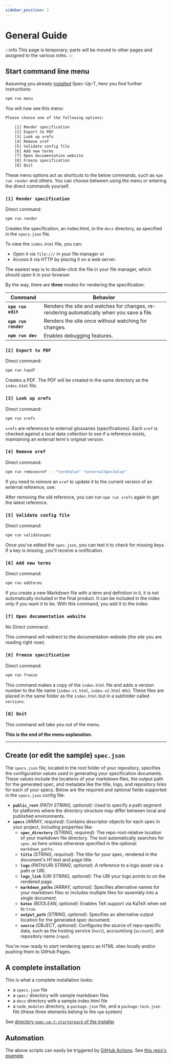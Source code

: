 ```yaml
---
sidebar_position: 1
---
```


# General Guide

:::info
This page is temporary; parts will be moved to other pages and assigned to the various roles.
:::

## Start command line menu

Assuming you already [installed](admins-guide/#installation) Spec-Up-T, here you find further instructions:

```bash
npm run menu
```

You will now see this menu:

```bash
Please choose one of the following options:

    [1] Render specification
    [2] Export to PDF
    [3] Look up xrefs
    [4] Remove xref
    [5] Validate config file
    [6] Add new terms
    [7] Open documentation website
    [8] Freeze specification
    [Q] Quit
```

These menu options act as shortcuts to the below commands, such as `npm run render` and others. You can choose between using the menu or entering the direct commands yourself.

### `[1] Render specification`

Direct command:

```bash
npm run render
```

Creates the specification, an index.html, in the `docs` directory, as specified in the `specs.json` file.

To view the `index.html` file, you can:

- Open it via `file:///` in your file manager or
- Access it via HTTP by placing it on a web server.

The easiest way is to double-click the file in your file manager, which should open it in your browser.


By the way, there are **three** modes for rendering the specification:

| Command | Behavior |
|---|---|
| **`npm run edit`** | Renders the site and watches for changes, re-rendering automatically when you save a file. |
| **`npm run render`** | Renders the site once without watching for changes. |
| **`npm run dev`** | Enables debugging features. |


### `[2] Export to PDF`

Direct command:

```bash
npm run topdf
```

Creates a PDF. The PDF will be created in the same directory as the `index.html` file.

### `[3] Look up xrefs`

Direct command:

```bash
npm run xrefs
```

`xrefs` are references to external glossaries (specifications). Each `xref` is checked against a local data collection to see if a reference exists, maintaining an external term's original version.


### `[4] Remove xref`

Direct command:

```bash
npm run removexref -- "termValue" "externalSpecValue"
```

If you need to remove an `xref` to update it to the current version of an external reference, use:

After removing the old reference, you can run `npm run xrefs` again to get the latest reference.

### `[5] Validate config file`

Direct command:

```bash
npm run validatespec
```

Once you've edited the `spec.json`, you can test it to check for missing keys. If a key is missing, you'll receive a notification.

### `[6] Add new terms`

Direct command:

```bash
npm run addterms
```

If you create a new Markdown file with a term and definition in it, it is not automatically included in the final product. It can be included in the index only if you want it to be. With this command, you add it to the index.


### `[7] Open documentation website`

No Direct command.

This command will redirect to the documentation website (the site you are reading right now).

### `[8] Freeze specification`

Direct command:

```bash
npm run freeze
```

This command makes a copy of the `index.html` file and adds a version number to the file name (`index-v1.html`, `index-v2.html` etc). These files are placed in the same folder as the `index.html` but in a subfolder called `versions`.


### `[Q] Quit`

This command will take you out of the menu.

**This is the end of the menu explanation.**

- - -

## Create (or edit the sample) `spec.json`

The `specs.json` file, located in the root folder of your repository, specifies the configuration values used in generating your specification documents. These values include the locations of your markdown files, the output path for the generated spec, and metadata like the title, logo, and repository links for each of your specs. Below are the required and optional fields supported in the `specs.json` config file:

- **`public_root`** _(PATH STRING, optional)_: Used to specify a path segment for platforms where the directory structure may differ between local and published environments.
- **`specs`** _(ARRAY, required)_: Contains descriptor objects for each spec in your project, including properties like:
  - **`spec_directory`** _(STRING, required)_: The repo-root-relative location of your markdown file directory. The tool automatically searches for `spec.md` here unless otherwise specified in the optional `markdown_paths`.
  - **`title`** _(STRING, required)_: The title for your spec, rendered in the document's H1 text and page title.
  - **`logo`** _(PATH/URI STRING, optional)_: A reference to a logo asset via a path or URI.
  - **`logo_link`** _(URI STRING, optional)_: The URI your logo points to on the rendered page.
  - **`markdown_paths`** _(ARRAY, optional)_: Specifies alternative names for your markdown files or includes multiple files for assembly into a single document.
  - **`katex`** _(BOOLEAN, optional)_: Enables TeX support via KaTeX when set to `true`.
  - **`output_path`** _(STRING, optional)_: Specifies an alternative output location for the generated spec document.
  - **`source`** _(OBJECT, optional)_: Configures the source of repo-specific data, such as the hosting service (`host`), account/org (`account`), and repository name (`repo`).

You're now ready to start rendering specs as HTML sites locally and/or pushing them to GitHub Pages.

## A complete installation

This is what a complete installation looks:

- a `specs.json` file
- a `spec/` directory with sample markdown files
- a `docs` directory with a sample index.html file
- a `node_modules` directory, a `package.json` file, and a `package-lock.json` file (these three elements belong to the `npm` system)

See [directory `spec-up-t-starterpack` of the installer](https://github.com/blockchainbird/spec-up-t-starter-pack/tree/main/spec-up-t-starterpack)

## Automation

The above scripts can easily be triggered by [GitHub Actions](../glossary#github-actions). See [this repo's example](https://github.com/decentralized-identity/spec-up/blob/master/.github/workflows/render-specs.yml).
